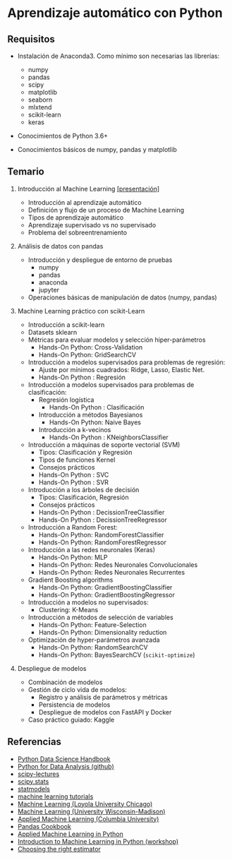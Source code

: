 # Aprendizaje automático con Python

## Requisitos

* Instalación de Anaconda3. Como mínimo son necesarias las librerías:
    + numpy
    + pandas
    + scipy
    + matplotlib
    + seaborn
    + mlxtend
    + scikit-learn
    + keras

* Conocimientos de Python 3.6+

* Conocimientos básicos de numpy, pandas y matplotlib

## Temario

1. Introducción al Machine Learning [[presentación]](./src/slides_supervised/supervised.html)
  
   - Introducción al aprendizaje automático
   - Definición y flujo de un proceso de Machine Learning
   - Tipos de aprendizaje automático
   - Aprendizaje supervisado vs no supervisado
   - Problema del sobreentrenamiento

2. Análisis de datos con pandas
   - Introducción y despliegue de entorno de pruebas
     + numpy
     + pandas
     + anaconda
     + jupyter
   - Operaciones básicas de manipulación de datos (numpy, pandas)

3. Machine Learning práctico con scikit-Learn
   - Introducción a scikit-learn
   - Datasets sklearn
   - Métricas para evaluar modelos y selección hiper-parámetros
      + Hands-On Python: Cross-Validation
      + Hands-On Python: GridSearchCV
   - Introducción a modelos supervisados para problemas de regresión:
      + Ajuste por mínimos cuadrados: Ridge, Lasso, Elastic Net.
      + Hands-On Python : Regresión
   - Introducción a modelos supervisados para problemas de clasificación:
      + Regresión logística
         + Hands-On Python : Clasificación
      + Introducción a métodos Bayesianos
         + Hands-On Python: Naive Bayes
      + Introducción a k-vecinos
         + Hands-On Python : KNeighborsClassifier
   - Introducción a máquinas de soporte vectorial (SVM)
      + Tipos: Clasificación y Regresión
      + Tipos de funciones Kernel
      + Consejos prácticos
      + Hands-On Python : SVC
      + Hands-On Python : SVR
   - Introducción a los árboles de decisión
      + Tipos: Clasificación, Regresión
      + Consejos prácticos
      + Hands-On Python : DecissionTreeClassifier
      + Hands-On Python : DecissionTreeRegressor
   - Introducción a Random Forest:
      + Hands-On Python: RandomForestClassifier
      + Hands-On Python: RandomForestRegressor
   - Introducción a las redes neuronales (Keras)
      + Hands-On Python: MLP
      + Hands-On Python: Redes Neuronales Convolucionales
      + Hands-On Python: Redes Neuronales Recurrentes
   - Gradient Boosting algorithms
      + Hands-On Python: GradientBoostingClassifier
      + Hands-On Python: GradientBoostingRegressor
   - Introducción a modelos no supervisados:
      + Clustering: K-Means
   - Introducción a métodos de selección de variables
      + Hands-On Python: Feature-Selection
      + Hands-On Python: Dimensionality reduction
   - Optimización de hyper-parámetros avanzada
      + Hands-On Python: RandomSearchCV
      + Hands-On Python: BayesSearchCV (`scikit-optimize`)

4. Despliegue de modelos
   - Combinación de modelos
   - Gestión de ciclo vida de modelos:
      + Registro y análisis de parámetros y métricas
      + Persistencia de modelos
      + Despliegue de modelos con FastAPI y Docker
   - Caso práctico guiado: Kaggle


## Referencias

  * [Python Data Science Handbook](https://jakevdp.github.io/PythonDataScienceHandbook/)
  * [Python for Data Analysis (github)](https://github.com/wesm/pydata-book)
  * [scipy-lectures](https://www.scipy-lectures.org/)
  * [scipy.stats](https://docs.scipy.org/doc/scipy/reference/tutorial/stats.html)
  * [statmodels](https://www.statsmodels.org/stable/index.html)
  * [machine learning tutorials](https://github.com/ethen8181/machine-learning)
  * [Machine Learning (Loyola University Chicago)](https://github.com/dmitriydligach/PyMLSlides)
  * [Machine Learning (University Wisconsin-Madison)](https://github.com/rasbt/stat479-machine-learning-fs19)
  * [Applied Machine Learning (Columbia University)](https://github.com/amueller/COMS4995-s20)
  * [Pandas Cookbook](https://github.com/jvns/pandas-cookbook)
  * [Applied Machine Learning in Python](https://amueller.github.io/aml/)
  * [Introduction to Machine Learning in Python (workshop)](https://github.com/amueller/ml-workshop-1-of-4)
  * [Choosing the right estimator](https://scikit-learn.org/stable/_static/ml_map.png)
